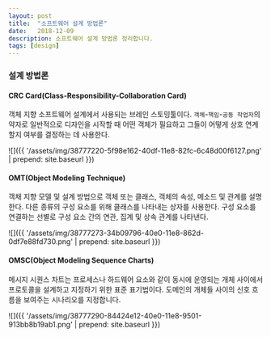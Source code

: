 ```yaml
---
layout: post
title:  "소프트웨어 설계 방법론"
date:   2018-12-09
description: 소프트웨어 설계 방법론 정리합니다.
tags: [design]
---
```

### 설계 방법론

#### CRC Card(Class-Responsibility-Collaboration Card)
객체 지향 소프트웨어 설계에서 사용되는 브레인 스토밍툴이다. `객체`-`책임`-`공동 작업자`의 약자로
일반적으로 디자인을 시작할 때 어떤 객체가 필요하고 그들이 어떻게 상호 연계할지 여부를 결정하는 데 사용한다.

![]({{ '/assets/img/38777220-5f98e162-40df-11e8-82fc-6c48d00f6127.png' | prepend: site.baseurl }})

#### OMT(Object Modeling Technique)
객채 지향 모델 및 설계 방법으로 객체 또는 클래스, 객체의 속성, 메소드 및 관계를 설명한다.
다른 종류의 구성 요소를 위해 클래스를 나타내는 상자를 사용한다.
구성 요소를 연결하는 선별로 구성 요소 간의 연관, 집계 및 상속 관계를 나타낸다.

![]({{ '/assets/img/38777273-34b09796-40e0-11e8-862d-0df7e88fd730.png' | prepend: site.baseurl }})

#### OMSC(Object Modeling Sequence Charts)
메시지 시퀀스 차트는 프로세스나 하드웨어 요소와 같이 동시에 운영되는 개체 사이에서
프로토콜을 설계하고 지정하기 위한 표준 표기법이다. 도메인의 개체들 사이의 신호 흐름을
보여주는 시나리오를 지정합니다.

![]({{ '/assets/img/38777290-84424e12-40e0-11e8-9501-913bb8b19ab1.png' | prepend: site.baseurl }})
